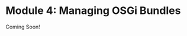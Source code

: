 # Module 4: Managing OSGi Bundles

Coming Soon!

<!--

<div class="ahead">
<h4>Learning Objectives</h4>

In this module, you'll Learn How to Manage OSGi Bundles from the Gogo Shell and Felix Web Console.

<h4>Tasks to Accomplish</h4>
<ul>
    <li>Walk through some of the most common bundle management commands</li>
</ul>

<h4>Exercise Prerequisites</h4>
<ul>
    <li>Java JDK Installed to Run Liferay
    <ul>
        <li>Download here: <a href="https://www.oracle.com/technetwork/java/javase/downloads/jdk11-downloads-5066655.html">https://www.oracle.com/technetwork/java/javase/downloads/jdk11-downloads-5066655.html</a>
        </li>
        <li>Instructions on Installation here: <a href="https://www.java.com/en/download/help/download_options.xml">https://www.java.com/en/download/help/download_options.xml</a>
        </li>
    </ul>
    <li>Unzipped module exercise files in the following folder structure:
    <ul>
        <li> Windows: <code>C:\liferay</code></li>
        <li> Unix Systems: <code>[user-home]/liferay</code></li>
    </ul>
    <li>Liferay Developer Studio installed with a workspace selected</li>
    <ul>
        <li>For installation instructions, see module 1</li>
    </ul>
</ul>
</div>

-->